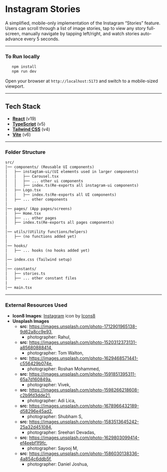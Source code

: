 # Instagram Stories

A simplified, mobile-only implementation of the Instagram “Stories” feature. Users can scroll through a list of image stories, tap to view any story full-screen, manually navigate by tapping left/right, and watch stories auto-advance every 5 seconds.

---

### To Run locally

```bash
   npm install
   npm run dev
```

Open your browser at `http://localhost:5173` and switch to a mobile-sized viewport.

---

## Tech Stack

- **[React](https://react.dev/)** (v19)
- **[TypeScript](https://www.typescriptlang.org/)** (v5)
- **[Tailwind CSS](https://tailwindcss.com/)** (v4)
- **[Vite](https://vitejs.dev/)** (v6)

---

### Folder Structure

```graphql
src/
│── components/ (Reusable UI components)
│   ├── instagtam-ui/(UI elements used in larger components)
│   │   ├── Carousel.tsx
│   │   ├── ... other ui components
│   │   ├── index.ts(Re-exports all instagram-ui components)
│   ├── Logo.tsx
│   │   ├── index.ts(Re-exports all UI components)
│   ├── ... other components
│
│── pages/ (App pages/screens)
│   ├── Home.tsx
│   ├── ... other pages
│   ├── index.ts(Re-exports all pages components)
│
│── utils/(Utility functions/helpers)
│   ├── (no functions added yet)
│
│── hooks/
│   ├── ... hooks (no hooks added yet)
│
│── index.css (Tailwind setup)
│
│── constants/
│   ├── stories.ts
│   ├── ... other constant files
|
│── main.tsx
```

---

### External Resources Used

- **Icon8 Images**: <a target="_blank" href="https://icons8.com/icon/Xy10Jcu1L2Su/instagram">Instagram</a> icon by <a target="_blank" href="https://icons8.com">Icons8</a>
- **Unsplash Images**
  - **src**: https://images.unsplash.com/photo-1712901965138-9d62a8cc9e93,
    - photographer: Rahul,
  - **src**: https://images.unsplash.com/photo-1520312373131-a85680888414,
    - photographer: Tom Walton,
  - **src**: https://images.unsplash.com/photo-1629468571441-c556429b074e,
    - photographer: Roshan Mohammed,
  - **src**: https://images.unsplash.com/photo-1591851395311-65a7d160849a,
    - photographer: Vivek,
  - **src**: https://images.unsplash.com/photo-1598266218608-c2b9fd3dde21,
    - photographer: Adi Lica,
  - **src**: https://images.unsplash.com/photo-1678966432189-d58296e45ad2,
    - photographer: Shubham S,
  - **src**: https://images.unsplash.com/photo-1583513645242-25a32d451084,
    - photographer: Sreehari Devadas,
  - **src**: https://images.unsplash.com/photo-1629803099414-ef4eebf1f9fc,
    - photographer: Sayooj M,
  - **src**: https://images.unsplash.com/photo-1586030138336-4a854c6ddb5f,
    - photographer: Daniel Joshua,
